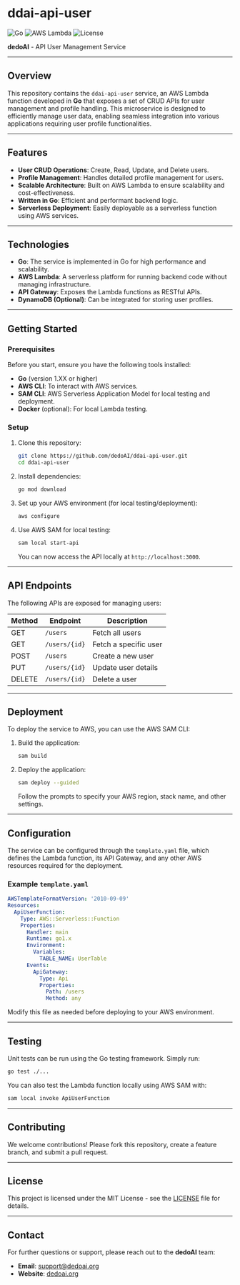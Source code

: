 
# ddai-api-user

![Go](https://img.shields.io/badge/Go-1.XX-blue)
![AWS Lambda](https://img.shields.io/badge/AWS-Lambda-yellow)
![License](https://img.shields.io/badge/License-MIT-green)

**dedoAI** - API User Management Service

---

## Overview

This repository contains the `ddai-api-user` service, an AWS Lambda function developed in **Go** that exposes a set of CRUD APIs for user management and profile handling. This microservice is designed to efficiently manage user data, enabling seamless integration into various applications requiring user profile functionalities.

---

## Features

- **User CRUD Operations**: Create, Read, Update, and Delete users.
- **Profile Management**: Handles detailed profile management for users.
- **Scalable Architecture**: Built on AWS Lambda to ensure scalability and cost-effectiveness.
- **Written in Go**: Efficient and performant backend logic.
- **Serverless Deployment**: Easily deployable as a serverless function using AWS services.

---

## Technologies

- **Go**: The service is implemented in Go for high performance and scalability.
- **AWS Lambda**: A serverless platform for running backend code without managing infrastructure.
- **API Gateway**: Exposes the Lambda functions as RESTful APIs.
- **DynamoDB (Optional)**: Can be integrated for storing user profiles.

---

## Getting Started

### Prerequisites

Before you start, ensure you have the following tools installed:

- **Go** (version 1.XX or higher)
- **AWS CLI**: To interact with AWS services.
- **SAM CLI**: AWS Serverless Application Model for local testing and deployment.
- **Docker** (optional): For local Lambda testing.

### Setup

1. Clone this repository:

    ```bash
    git clone https://github.com/dedoAI/ddai-api-user.git
    cd ddai-api-user
    ```

2. Install dependencies:

    ```bash
    go mod download
    ```

3. Set up your AWS environment (for local testing/deployment):

    ```bash
    aws configure
    ```

4. Use AWS SAM for local testing:

    ```bash
    sam local start-api
    ```

    You can now access the API locally at `http://localhost:3000`.

---

## API Endpoints

The following APIs are exposed for managing users:

| Method | Endpoint                | Description           |
|--------|-------------------------|-----------------------|
| GET    | `/users`                | Fetch all users       |
| GET    | `/users/{id}`           | Fetch a specific user |
| POST   | `/users`                | Create a new user     |
| PUT    | `/users/{id}`           | Update user details   |
| DELETE | `/users/{id}`           | Delete a user         |

---

## Deployment

To deploy the service to AWS, you can use the AWS SAM CLI:

1. Build the application:

    ```bash
    sam build
    ```

2. Deploy the application:

    ```bash
    sam deploy --guided
    ```

    Follow the prompts to specify your AWS region, stack name, and other settings.

---

## Configuration

The service can be configured through the `template.yaml` file, which defines the Lambda function, its API Gateway, and any other AWS resources required for the deployment.

### Example `template.yaml`

```yaml
AWSTemplateFormatVersion: '2010-09-09'
Resources:
  ApiUserFunction:
    Type: AWS::Serverless::Function
    Properties:
      Handler: main
      Runtime: go1.x
      Environment:
        Variables:
          TABLE_NAME: UserTable
      Events:
        ApiGateway:
          Type: Api
          Properties:
            Path: /users
            Method: any
```

Modify this file as needed before deploying to your AWS environment.

---

## Testing

Unit tests can be run using the Go testing framework. Simply run:

```bash
go test ./...
```

You can also test the Lambda function locally using AWS SAM with:

```bash
sam local invoke ApiUserFunction
```

---

## Contributing

We welcome contributions! Please fork this repository, create a feature branch, and submit a pull request.

---

## License

This project is licensed under the MIT License - see the [LICENSE](LICENSE) file for details.

---

## Contact

For further questions or support, please reach out to the **dedoAI** team:

- **Email**: support@dedoai.org
- **Website**: [dedoai.org](https://www.dedoai.org)
